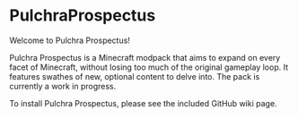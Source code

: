 # PulchraProspectus

Welcome to Pulchra Prospectus!

Pulchra Prospectus is a Minecraft modpack that aims to expand on every facet of Minecraft, without losing too much of the original gameplay loop. It features swathes of new, optional content to delve into. The pack is currently a work in progress.

To install Pulchra Prospectus, please see the included GitHub wiki page.
